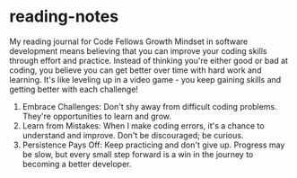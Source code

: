 # reading-notes
My reading journal for Code Fellows
Growth Mindset in software development means believing that you can improve your coding skills through effort and practice. Instead of thinking you're either good or bad at coding, you believe you can get better over time with hard work and learning. It's like leveling up in a video game - you keep gaining skills and getting better with each challenge!
1. Embrace Challenges: Don't shy away from difficult coding problems. They're opportunities to learn and grow.
2. Learn from Mistakes: When I make coding errors, it's a chance to understand and improve. Don't be discouraged; be curious.
3. Persistence Pays Off: Keep practicing and don't give up. Progress may be slow, but every small step forward is a win in the journey to becoming a better developer.

